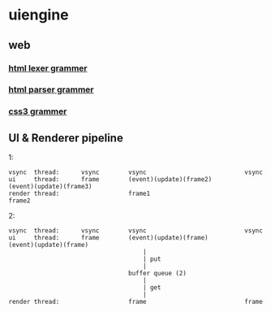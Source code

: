 # uiengine
## web
### [html lexer grammer](https://github.com/antlr/grammars-v4/blob/master/html/HTMLLexer.g4)
### [html parser grammer](https://github.com/antlr/grammars-v4/blob/master/html/HTMLParser.g4)
### [css3 grammer](https://github.com/antlr/grammars-v4/blob/master/css3/css3.g4)

## UI & Renderer pipeline
1:
```
vsync  thread:      vsync        vsync                           vsync
ui     thread:      frame        (event)(update)(frame2)         (event)(update)(frame3)
render thread:                   frame1                          frame2
```

2:
```
vsync  thread:      vsync        vsync                           vsync
ui     thread:      frame        (event)(update)(frame)          (event)(update)(frame)
                                     |
                                     | put
                                     |
                                 buffer queue (2)
                                     |
                                     | get
                                     |
render thread:                   frame                           frame
```